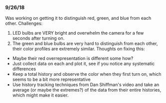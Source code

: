 ### 9/26/18

Was working on getting it to distinguish red, green, and blue from each other. Challenges:

1. LED bulbs are VERY bright and overwhelm the camera for a few seconds after turning on.
2. The green and blue bulbs are very hard to distinguish from each other, their color profiles are extremely similar. Thoughts on fixing this:

- Maybe their red overrepresentation is different some how?
- Just collect data on each and plot it, see if you notice any systematic differences
- Keep a total history and observe the color when they first turn on, which seems to be a bit more representative
- Use history tracking techniques from Dan Shiffman's video and take an average (or maybe the extremes?) of the data from their entire histories, which might make it easier.